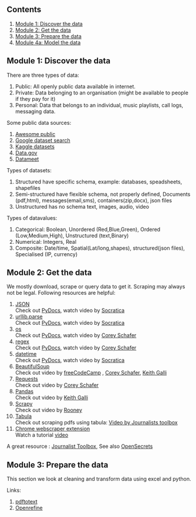 ## Contents
1. [Module 1: Discover the data](#module-1-discover-the-data)
2. [Module 2: Get the data](#module-2-get-the-data)
3. [Module 3: Prepare the data](#module-3-prepare-the-data)
4. [Module 4a: Model the data]()


## Module 1: Discover the data
There are three types of data: 
1. Public: All openly public data available in internet.
2. Private: Data belonging to an organisation (might be available to people if they pay for it)
3. Personal: Data that belongs to an individual, music playlists, call logs, messaging data.

Some public data sources:
1. [Awesome public](https://github.com/awesomedata/awesome-public-datasets)
2. [Google dataset search](https://datasetsearch.research.google.com/)
3. [Kaggle datasets](https://www.kaggle.com/datasets/)
4. [Data.gov](https://data.govhttps://data.gov.in)
5. [Datameet](https://datameet.org/)

Types of datasets:
1. Structured have specific schema, example: databases, speadsheets, shapefiles
2. Semi-structured have flexible schema, not properly defined, Documents (pdf,html), messages(email,sms), containers(zip,docx), json files
3. Unstructured has no schema text, images, audio, video

Types of datavalues:
1. Categorical: Boolean, Unordered (Red,Blue,Green), Ordered (Low,Medium,High), Unstructured (text,Binary)
2. Numerical: Integers, Real
3. Composite: Date/time, Spatial(Lat/long,shapes), structured(json files), Specialised (IP,
currency)

## Module 2: Get the data
We mostly download, scrape or query data to get it. Scraping may always not be legal.
Following resources are helpful:
1. [JSON](https://pymotw.com/3/json/index.html)  
   Check out [PyDocs](https://docs.python.org/3/library/json.html), watch video by [Socratica](https://www.youtube.com/watch?v=pTT7HMqDnJw)
2. [urllib.parse](https://pymotw.com/3/urllib.parse/index.html)  
   Check out [PyDocs](https://docs.python.org/3/library/urllib.parse.html), watch video by [Socratica](https://www.youtube.com/watch?v=LosIGgon_KM)
3. [os](https://pymotw.com/3/os/index.html)  
   Check out [PyDocs](https://docs.python.org/3/library/os.html), watch video by [Corey Schafer](https://www.youtube.com/watch?v=tJxcKyFMTGo)
4. [regex](https://pymotw.com/3/re/index.html)  
   Check out [PyDocs](https://docs.python.org/3/library/re.html), watch video by [Corey Schafer](https://www.youtube.com/watch?v=K8L6KVGG-7o)
5. [datetime](https://pymotw.com/3/datetime/index.html)  
   Check out [PyDocs](https://docs.python.org/3/library/datetime.html), watch video by [Socratica](https://www.youtube.com/watch?v=RjMbCUpvIgw)
6. [BeautifulSoup](https://beautiful-soup-4.readthedocs.io/en/latest/#quick-start)  
   Check out video by [freeCodeCamp](https://www.youtube.com/watch?v=XVv6mJpFOb0) , [Corey Schafer](https://www.youtube.com/watch?v=ng2o98k983k), [Keith Galli](https://www.youtube.com/watch?v=GjKQ6V_ViQE)
7. [Requests](https://docs.python-requests.org/en/latest/user/quickstart/)  
   Check out video by [Corey Schafer](https://www.youtube.com/watch?v=tb8gHvYlCFs) 
8. [Pandas](https://pandas.pydata.org/pandas-docs/stable/user_guide/10min.html)  
   Check out video by [Keith Galli](https://www.youtube.com/watch?v=vmEHCJofslg)
9. [Scrapy](https://docs.scrapy.org/en/latest/)  
   Check out video by [Rooney](https://youtu.be/s4jtkzHhLzY)
10. [Tabula](https://tabula-py.readthedocs.io/en/latest/tabula.html)  
   Check out scraping pdfs using tabula: [Video by Journalists toolbox](https://www.youtube.com/watch?v=z896oxmp5Qw)
11. [Chrome webscraper extension](https://chrome.google.com/webstore/detail/web-scraper-free-web-scra/jnhgnonknehpejjnehehllkliplmbmhn)  
   Watch a tutorial [video](https://www.youtube.com/watch?v=aClnnoQK9G0)

A great resource : [Journalist Toolbox](https://journaliststoolbox.org/), See also [OpenSecrets](https://www.opensecrets.org/)

## Module 3: Prepare the data
This section we look at cleaning and transform data using excel and python.

Links:
1. [pdftotext](http://www.xpdfreader.com/pdftotext-man.html)
2. [Openrefine](https://openrefine.org/)









